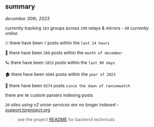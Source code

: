 
## summary
_december 30th, 2023_

currently tracking `163` groups across `299` relays & mirrors - _`99` currently online_

⏲ there have been `7` posts within the `last 24 hours`

🦈 there have been `269` posts within the `month of december`

🪐 there have been `1033` posts within the `last 90 days`

🏚 there have been `4584` posts within the `year of 2023`

🦕 there have been `9274` posts `since the dawn of ransomwatch`

there are `96` custom parsers indexing posts

_`20` sites using v2 onion services are no longer indexed - [support.torproject.org](https://support.torproject.org/onionservices/v2-deprecation/)_

> see the project [README](https://github.com/joshhighet/ransomwatch#ransomwatch--) for backend technicals
